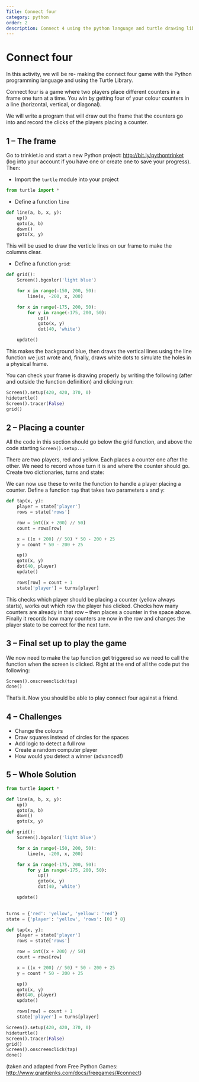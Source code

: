 ```yaml
---
Title: Connect four
category: python
order: 2
description: Connect 4 using the python language and turtle drawing library
---
```


# Connect four

In this activity, we will be re- making the connect four game with the Python programming language and using the Turtle Library.

Connect four is a game where two players place different counters in a frame one turn at a time. You win by getting four of your colour counters in a line (horizontal, vertical, or diagonal).

We will write a program that will draw out the frame that the counters go into and record the clicks of the players placing a counter.

## 1 – The frame

Go to trinkiet.io and start a new Python project: http://bit.ly/pythontrinket (log into your account if you have one or create one to save your progress). Then:

- Import the `turtle` module into your project

```python
from turtle import *
```

- Define a function `line`

```python
def line(a, b, x, y):
    up()
    goto(a, b)
    down()
    goto(x, y)
```

This will be used to draw the verticle lines on our frame to make the columns clear.

- Define a function `grid`:

```python
def grid():
    Screen().bgcolor('light blue')

    for x in range(-150, 200, 50):
        line(x, -200, x, 200)

    for x in range(-175, 200, 50):
        for y in range(-175, 200, 50):
            up()
            goto(x, y)
            dot(40, 'white')

    update()
```

This makes the background blue, then draws the vertical lines using the line function we just wrote and, finally, draws white dots to simulate the holes in a physical frame.

You can check your frame is drawing properly by writing the following (after and outside the function definition) and clicking run:

```python
Screen().setup(420, 420, 370, 0)
hideturtle()
Screen().tracer(False)
grid()
```

## 2 – Placing a counter

All the code in this section should go below the grid function, and above the code starting `Screen().setup...`

There are two players, red and yellow. Each places a counter one after the other. We need to record whose turn it is and where the counter should go. Create two dictionaries, turns and state:

We can now use these to write the function to handle a player placing a counter. Define a function `tap` that takes two parameters `x` and `y`:

```python
def tap(x, y):
    player = state['player']
    rows = state['rows']

    row = int((x + 200) // 50)
    count = rows[row]

    x = ((x + 200) // 50) * 50 - 200 + 25
    y = count * 50 - 200 + 25

    up()
    goto(x, y)
    dot(40, player)
    update()

    rows[row] = count + 1
    state['player'] = turns[player]
```

This checks which player should be placing a counter (yellow always starts), works out which row the player has clicked. Checks how many counters are already in that row – then places a counter in the space above. Finally it records how many counters are now in the row and changes the player state to be correct for the next turn.

## 3 – Final set up to play the game

We now need to make the tap function get triggered so we need to call the function when the screen is clicked. Right at the end of all the code put the following:

```python
Screen().onscreenclick(tap)
done()
```

That’s it. Now you should be able to play connect four against a friend.

## 4 – Challenges

* Change the colours
* Draw squares instead of circles for the spaces
* Add logic to detect a full row
* Create a random computer player
* How would you detect a winner (advanced!)

## 5 – Whole Solution

```python
from turtle import *

def line(a, b, x, y):
    up()
    goto(a, b)
    down()
    goto(x, y)

def grid():
    Screen().bgcolor('light blue')

    for x in range(-150, 200, 50):
        line(x, -200, x, 200)

    for x in range(-175, 200, 50):
        for y in range(-175, 200, 50):
            up()
            goto(x, y)
            dot(40, 'white')

    update()
    

turns = {'red': 'yellow', 'yellow': 'red'}
state = {'player': 'yellow', 'rows': [0] * 8}

def tap(x, y):
    player = state['player']
    rows = state['rows']

    row = int((x + 200) // 50)
    count = rows[row]

    x = ((x + 200) // 50) * 50 - 200 + 25
    y = count * 50 - 200 + 25

    up()
    goto(x, y)
    dot(40, player)
    update()

    rows[row] = count + 1
    state['player'] = turns[player]

Screen().setup(420, 420, 370, 0)
hideturtle()
Screen().tracer(False)
grid()
Screen().onscreenclick(tap)
done()
```

(taken and adapted from Free Python Games: http://www.grantjenks.com/docs/freegames/#connect)
